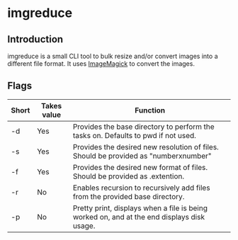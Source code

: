 # imgreduce

## Introduction
imgreduce is a small CLI tool to bulk resize and/or convert images into a different file format. It uses [ImageMagick](https://imagemagick.org/index.php) to convert the images.

## Flags
| Short | Takes value | Function |
| ----- | ----------- | -------- |
| -d | Yes | Provides the base directory to perform the tasks on. Defaults to pwd if not used. |
| -s | Yes | Provides the desired new resolution of files. Should be provided as "numberxnumber" |
| -f | Yes | Provides the desired new format of files. Should be provided as .extention. |
| -r | No | Enables recursion to recursively add files from the provided base directory. |
| -p | No | Pretty print, displays when a file is being worked on, and at the end displays disk usage. |